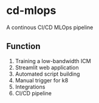 # cd-mlops
A continous CI/CD MLOps pipeline

## Function

1. Training a low-bandwidth ICM
2. Streamlit web application
3. Automated script building
4. Manual trigger for k8
5. Integrations
6. CI/CD pipeline